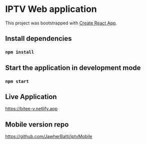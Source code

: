 # IPTV Web application 

This project was bootstrapped with [Create React App](https://github.com/facebook/create-react-app).

## Install dependencies

### `npm install`

## Start the application in development mode

### `npm start`

## Live Application

https://bitee-v.netlify.app

## Mobile version repo

https://github.com/JawherBalti/iptvMobile
